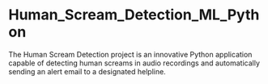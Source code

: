 # Human_Scream_Detection_ML_Python
The Human Scream Detection project is an innovative Python application capable of detecting human screams in audio recordings and automatically sending an alert email to a designated helpline.
